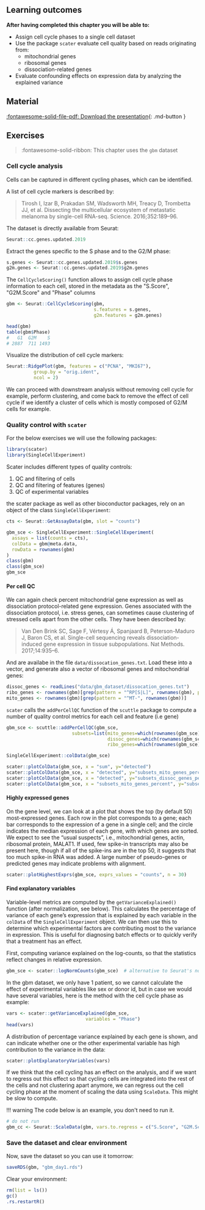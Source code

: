 ## Learning outcomes

**After having completed this chapter you will be able to:**

- Assign cell cycle phases to a single cell dataset
- Use the package `scater` evaluate cell quality based on reads originating from:
    - mitochondrial genes
    - ribosomal genes
    - dissociation-related genes
- Evaluate confounding effects on expression data by analyzing the explained variance

## Material

[:fontawesome-solid-file-pdf: Download the presentation](../assets/pdf/quality_control.pdf){: .md-button }

## Exercises

> :fontawesome-solid-ribbon: This chapter uses the `gbm` dataset

### Cell cycle analysis

Cells can be captured in different cycling phases, which can be identified.

A list of cell cycle markers is described by:

> Tirosh I, Izar B, Prakadan SM, Wadsworth MH, Treacy D, Trombetta JJ, et al. Dissecting the multicellular ecosystem of metastatic melanoma by single-cell RNA-seq. Science. 2016;352:189–96.

The dataset is directly available from Seurat:

```R
Seurat::cc.genes.updated.2019
```

Extract the genes specific to the S phase and to the G2/M phase:

```R
s.genes <- Seurat::cc.genes.updated.2019$s.genes
g2m.genes <- Seurat::cc.genes.updated.2019$g2m.genes
```

The `CellCycleScoring()` function allows to assign cell cycle phase information
to each cell, stored in the metadata as the "S.Score", "G2M.Score" and "Phase" columns

```R
gbm <- Seurat::CellCycleScoring(gbm,
                                s.features = s.genes,
                                g2m.features = g2m.genes)
```

```R
head(gbm)
table(gbm$Phase)
#   G1  G2M    S
# 2887  711 1493
```

Visualize the distribution of cell cycle markers:

```R
Seurat::RidgePlot(gbm, features = c("PCNA", "MKI67"),
          group.by = "orig.ident",
          ncol = 2)
```

We can proceed with downstream analysis without removing cell cycle for example,
perform clustering, and come back to remove the effect of cell cycle if
we identify a cluster of cells which is
mostly composed of G2/M cells for example.

### Quality control with `scater`

For the below exercises we will use the following packages:

```R
library(scater)
library(SingleCellExperiment)
```

Scater includes different types of quality controls:

1. QC and filtering of cells
2. QC and filtering of features (genes)
3. QC of experimental variables

the scater package as well as other bioconductor packages, rely on
an object of the class `SingleCellExperiment`:

```R
cts <- Seurat::GetAssayData(gbm, slot = "counts")

gbm_sce <- SingleCellExperiment::SingleCellExperiment(
  assays = list(counts = cts),
  colData = gbm@meta.data,
  rowData = rownames(gbm)
)
class(gbm)
class(gbm_sce)
gbm_sce
```

#### Per cell QC

We can again check percent mitochondrial gene expression as well as dissociation protocol-related gene expression. Genes associated with the dissociation protocol, i.e. stress genes, can sometimes cause clustering of stressed cells apart from the other cells.
They have been described by:

> Van Den Brink SC, Sage F, Vértesy Á, Spanjaard B, Peterson-Maduro J, Baron CS, et al. Single-cell sequencing reveals dissociation-induced gene expression in tissue subpopulations. Nat Methods. 2017;14:935–6.

And are availabe in the file `data/dissocation_genes.txt`. Load these into a vector, and generate also a vector of ribosomal genes and mitochondrial genes:

```R
dissoc_genes <- readLines("data/gbm_dataset/dissocation_genes.txt")
ribo_genes <- rownames(gbm)[grep(pattern = "^RP[S|L]", rownames(gbm), perl = T)]
mito_genes <- rownames(gbm)[grep(pattern = "^MT-", rownames(gbm))]
```

`scater` calls the `addPerCellQC` function of the `scuttle` package to compute a number of quality control metrics for each cell and feature (i.e gene)

```R
gbm_sce <- scuttle::addPerCellQC(gbm_sce,
                        subsets=list(mito_genes=which(rownames(gbm_sce) %in% mito_genes),
                                     dissoc_genes=which(rownames(gbm_sce) %in% dissoc_genes),
                                     ribo_genes=which(rownames(gbm_sce) %in% ribo_genes)))
```



```R
SingleCellExperiment::colData(gbm_sce)
```

```R
scater::plotColData(gbm_sce, x = "sum", y="detected")
scater::plotColData(gbm_sce, x = "detected", y="subsets_mito_genes_percent")
scater::plotColData(gbm_sce, x = "detected", y="subsets_dissoc_genes_percent")
scater::plotColData(gbm_sce, x = "subsets_mito_genes_percent", y="subsets_ribo_genes_percent")
```

#### Highly expressed genes

On the gene level, we can look at a plot that shows the top (by default 50) most-expressed genes. Each row in the plot corresponds to a gene; each bar corresponds to the expression of a gene in a single cell; and the circle indicates the median expression of each gene, with which genes are sorted. We expect to see the “usual suspects”, i.e., mitochondrial genes, actin, ribosomal protein, MALAT1. If used, few spike-in transcripts may also be present here, though if all of the spike-ins are in the top 50, it suggests that too much spike-in RNA was added. A large number of pseudo-genes or predicted genes may indicate problems with alignment.

```R
scater::plotHighestExprs(gbm_sce, exprs_values = "counts", n = 30)
```

#### Find explanatory variables

Variable-level metrics are computed by the `getVarianceExplained()` function (after normalization, see below). This calculates the percentage of variance of each gene’s expression that is explained by each variable in the `colData` of the `SingleCellExperiment` object. We can then use this to determine which experimental factors are contributing most to the variance in expression. This is useful for diagnosing batch effects or to quickly verify that a treatment has an effect.

First, computing variance explained on the log-counts,
so that the statistics reflect changes in relative expression.

```R
gbm_sce <- scater::logNormCounts(gbm_sce)  # alternative to Seurat's normalization here using scater
```

In the gbm dataset, we only have 1 patient, so we cannot calculate the effect of experimental variables like sex or donor id, but in case we would have several variables, here is the method with the cell cycle phase as example:

```R
vars <- scater::getVarianceExplained(gbm_sce,
                             variables = "Phase")
head(vars)
```

A distribution of percentage variance explained by each gene is shown, and can indicate whether one or the other experimental variable has high contribution to the variance in the data:

```R
scater::plotExplanatoryVariables(vars)
```

If we think that the cell cycling has an effect on the analysis, and if we want to regress out this effect so that cycling cells are integrated into the rest of the cells and not clustering apart anymore, we can regress out the cell cycling phase at the moment of scaling the data using `ScaleData`. This might be slow to compute.

!!! warning
    The code below is an example, you don't need to run it.

```R
# do not run
gbm_cc <- Seurat::ScaleData(gbm, vars.to.regress = c("S.Score", "G2M.Score"))
```

### Save the dataset and clear environment

Now, save the dataset so you can use it tomorrow:

```R
saveRDS(gbm, "gbm_day1.rds")
```

Clear your environment:

```R
rm(list = ls())
gc()
.rs.restartR()
```
